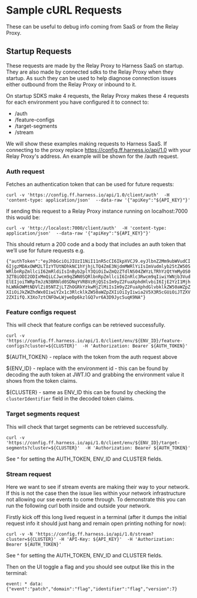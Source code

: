 # Sample cURL Requests

These can be useful to debug info coming from SaaS or from the Relay Proxy.

## Startup Requests
These requests are made by the Relay Proxy to Harness SaaS on startup. They are also made by connected sdks to the Relay Proxy when they startup. As such they can be used to help diagnose connection issues either outbound from the Relay Proxy or inbound to it.

On startup SDKS make 4 requests, the Relay Proxy makes these 4 requests for each environment you have configured it to connect to:
- /auth
- /feature-configs
- /target-segments
- /stream

We will show these examples making requests to Harness SaaS. If connecting to the proxy replace https://config.ff.harness.io/api/1.0 with your Relay Proxy's address. An example will be shown for the /auth request.

### Auth request
Fetches an authentication token that can be used for future requests:

`curl -v 'https://config.ff.harness.io/api/1.0/client/auth'  -H 'content-type: application/json'  --data-raw '{"apiKey":"${API_KEY}"}'`

If sending this request to a Relay Proxy instance running on localhost:7000 this would be:

`curl -v 'http://localost:7000/client/auth'  -H 'content-type: application/json'  --data-raw '{"apiKey":"${API_KEY}"}'`

This should return a 200 code and a body that includes an auth token that we’ll use for future requests e.g.

`{"authToken":"eyJhbGciOiJIUzI1NiI11nR5cCI6IkpXVCJ9.eyJlbnZ2Mm9ubWVudCI6IjgzMDAxOWM2LTIzYTUtNDhkNC1hYjhjLTQ4ZmE3NjdmMWRlYiIsImVudmlyb25tZW50SWRlbnRpZmllciI62mRldiIsInByb2plY3QiOiIwZmQzZTdlNS04ZWYzLTRhYzQtYmMyOS03ZTBiODI2ODIxMmQiLCJwcm9qZWN0SQRlbnRpZmllciI6InRlc3Rwcm9qIiwiYWNjb3VudElEIjoiTWRpTmJzN3BRNld0SDNqYVRBVzRjQSIsIm9yZ2FuaXphdHlvbiI6IjE2YzI1MjhhLWNkOWMtNDVlZi05NTZjLTZhOGRkYzkwMjZlMiIsIm9yZ2FuaXphdGlvbklkZW50aWZpZXIiOiJkZWZhdWx0IiwiY2x1c3RlcklkZW50aWZpZXIiOiIyIiwia2V5X3R5cGUiOiJTZXV2ZXIifQ.X3Xo7ztCNFOwLWjweDp6kzlGQ7vr6A3D9Jyc5uqK9NA"}`

### Feature configs request
This will check that feature configs can be retrieved successfully.

`curl -v 'https://config.ff.harness.io/api/1.0/client/env/${ENV_ID}/feature-configs?cluster=${CLUSTER}'  -H 'Authorization: Bearer ${AUTH_TOKEN}'`

${AUTH_TOKEN} - replace with the token from the auth request above

${ENV_ID} - replace with the environment id - this can be found by decoding the auth token at JWT.IO  and grabbing the environment value it shows from the token claims.

${CLUSTER} - same as ENV_ID this can be found by checking the `clusterIdentifier` field in the decoded token claims.

### Target segments request
This will check that target segments can be retrieved successfully.

`curl -v 'https://config.ff.harness.io/api/1.0/client/env/${ENV_ID}/target-segments?cluster=${CLUSTER}'  -H 'Authorization: Bearer ${AUTH_TOKEN}'`

See ^ for setting the AUTH_TOKEN, ENV_ID and CLUSTER fields.

### Stream request
Here we want to see if stream events are making their way to your network. If this is not the case then the issue lies within your network infrastructure not allowing our sse events to come through. To demonstrate this you can run the following curl both inside and outside your network.

Firstly kick off this long lived request in a terminal (after it dumps the initial request info it should just hang and remain open printing nothing for now):

`curl -v -N 'https://config.ff.harness.io/api/1.0/stream?cluster=${CLUSTER}' -H 'API-Key: ${API_KEY}'  -H 'Authorization: Bearer ${AUTH_TOKEN}'`

See ^ for setting the AUTH_TOKEN, ENV_ID and CLUSTER fields.

Then on the UI toggle a flag and you should see output like this in the terminal:

`event: *
data: {"event":"patch","domain":"flag","identifier":"flag","version":7}`
